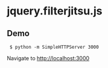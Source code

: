 # jquery.filterjitsu.js

## Demo
```shell
 $ python -m SimpleHTTPServer 3000
```
Navigate to [http://localhost:3000](http://localhost:3000)
